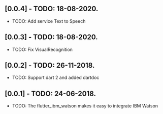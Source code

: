 ## [0.0.4] - TODO: 18-08-2020.

* TODO: Add service Text to Speech

## [0.0.3] - TODO: 18-08-2020.

* TODO: Fix VisualRecognition

## [0.0.2] - TODO: 26-11-2018.

* TODO: Support dart 2 and added dartdoc


## [0.0.1] - TODO: 24-06-2018.

* TODO: The flutter_ibm_watson makes it easy to integrate IBM Watson
